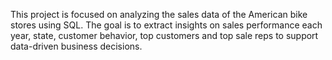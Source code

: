 This project is focused on analyzing the sales data of the American bike stores using SQL. The goal is to extract insights on sales performance each year, state, customer behavior, top customers and top sale reps to support data-driven business decisions.
